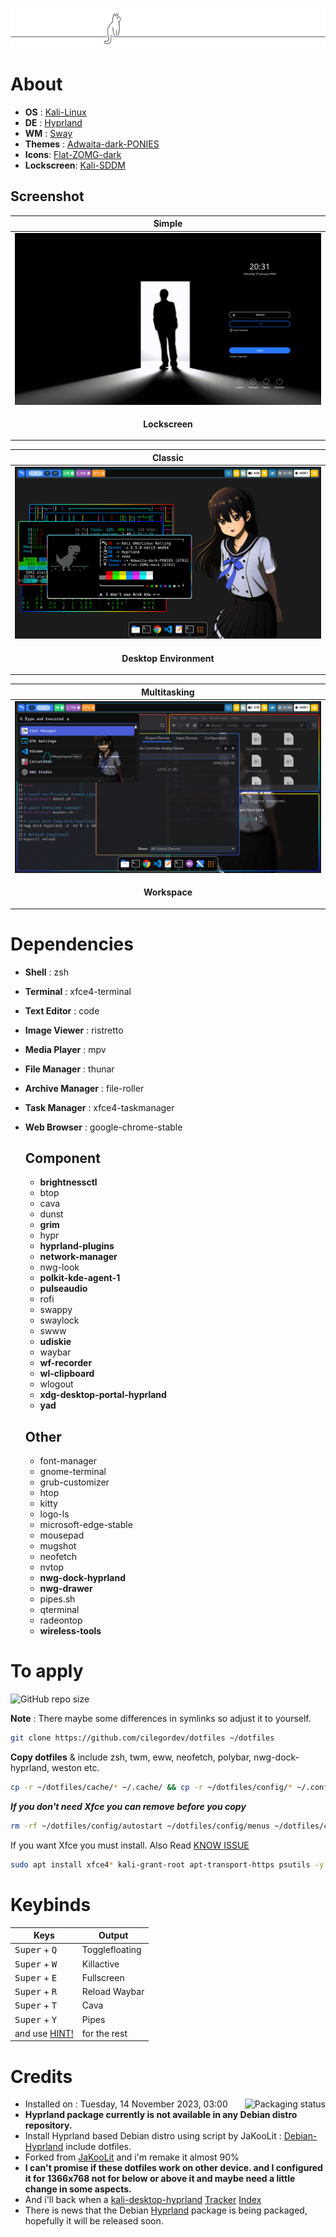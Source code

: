 <p align="center"> <img src="src/cat-on-line.png"> </p>

# About

- **OS** : [Kali-Linux](https://www.kali.org/)
- **DE** : [Hyprland](https://hyprland.org/)
- **WM** : [Sway](https://swaywm.org/)
- **Themes** : [Adwaita-dark-PONIES](https://github.com/cilegordev/Flat-Adwaita)
- **Icons**: [Flat-ZOMG-dark](https://github.com/cilegordev/Flat-Adwaita)
- **Lockscreen**: [Kali-SDDM](https://github.com/cilegordev/kali-sddm)

## Screenshot

|  Simple  |
|  -  |
|  ![](src/sddm.png)  |
| <p align="center"> **Lockscreen** </p> |

|  Classic  |
|  -  |
|  ![](src/sample.png)  |
| <p align="center"> **Desktop Environment** </p> |

|  Multitasking  |
|  -  |
|  ![](src/workspace.png)  |
| <p align="center"> **Workspace** </p> |

# Dependencies

- **Shell** : zsh
- **Terminal** : xfce4-terminal
- **Text Editor** : code
- **Image Viewer** : ristretto
- **Media Player** : mpv
- **File Manager** : thunar
- **Archive Manager** : file-roller
- **Task Manager** : xfce4-taskmanager
- **Web Browser** : google-chrome-stable

  ## Component

  - **brightnessctl**
  - btop
  - cava
  - dunst
  - **grim**
  - hypr
  - **hyprland-plugins**
  - **network-manager**
  - nwg-look
  - **polkit-kde-agent-1**
  - **pulseaudio**
  - rofi
  - swappy
  - swaylock
  - swww
  - **udiskie**
  - waybar
  - **wf-recorder**
  - **wl-clipboard**
  - wlogout
  - **xdg-desktop-portal-hyprland**
  - **yad**

  ## Other

  - font-manager
  - gnome-terminal
  - grub-customizer
  - htop
  - kitty
  - logo-ls
  - microsoft-edge-stable
  - mousepad
  - mugshot
  - neofetch
  - nvtop
  - **nwg-dock-hyprland**
  - **nwg-drawer**
  - pipes.sh
  - qterminal
  - radeontop
  - **wireless-tools**

# To apply

![GitHub repo size](https://img.shields.io/github/repo-size/cilegordev/dotfiles?style=for-the-badge&color=888888)

**Note** : There maybe some differences in symlinks so adjust it to yourself.
```zsh
git clone https://github.com/cilegordev/dotfiles ~/dotfiles
```

**Copy dotfiles** & include zsh, twm, eww, neofetch, polybar, nwg-dock-hyprland, weston etc.
```zsh
cp -r ~/dotfiles/cache/* ~/.cache/ && cp -r ~/dotfiles/config/* ~/.config/ && cp -r ~/dotfiles/local/* ~/.local/ && cp -r ~/dotfiles/wallpapers ~/Pictures/
```

***If you don't need Xfce you can remove before you copy***
```zsh
rm -rf ~/dotfiles/config/autostart ~/dotfiles/config/menus ~/dotfiles/config/xfce4 ~/dotfiles/config/xsettingsd ~/dotfiles/local/share/applications ~/dotfiles/local/share/desktop-directories
```

If you want Xfce you must install. Also Read [KNOW ISSUE](SOLVE.md)
```zsh
sudo apt install xfce4* kali-grant-root apt-transport-https psutils -y && pip install psutil
```

# Keybinds

|  Keys  |  Output  |
|  -  |  -  |
| <kbd>Super</kbd> + <kbd>Q</kbd> | Togglefloating
| <kbd>Super</kbd> + <kbd>W</kbd> | Killactive
| <kbd>Super</kbd> + <kbd>E</kbd> | Fullscreen
| <kbd>Super</kbd> + <kbd>R</kbd> | Reload Waybar
| <kbd>Super</kbd> + <kbd>T</kbd> | Cava
| <kbd>Super</kbd> + <kbd>Y</kbd> | Pipes
| and use [HINT!](https://github.com/cilegordev/dotfiles/blob/8de73780fdc6317d27c9efe9ba75df7d8dbf51a7/config/hypr/hyprland.conf#L316) | for the rest |

# Credits

<img src="https://repology.org/badge/vertical-allrepos/hyprland.svg" alt="Packaging status" align="right">

- Installed on : Tuesday, 14 November 2023, 03:00
- **Hyprland package currently is not available in any Debian distro repository.**
- Install Hyprland based Debian distro using script by JaKooLit : [Debian-Hyprland](https://github.com/JaKooLit/Debian-Hyprland) include dotfiles.
- Forked from [JaKooLit](https://github.com/JaKooLit/Hyprland-Dots) and i'm remake it almost 90%
- **I can't promise if these dotfiles work on other device. and I configured it for 1366x768 not for below or above it and maybe need a little change in some aspects.**
- And i'll back when a [kali-desktop-hyprland](https://www.kali.org/docs/general-use/metapackages/) [Tracker](https://pkg.kali.org/search?package_name=hyprland) [Index](https://http.kali.org/kali/pool/main/h/hyprland/)
- There is news that the Debian [Hyprland](src/hyprland-tracker.jpeg) package is being packaged, hopefully it will be released soon.
